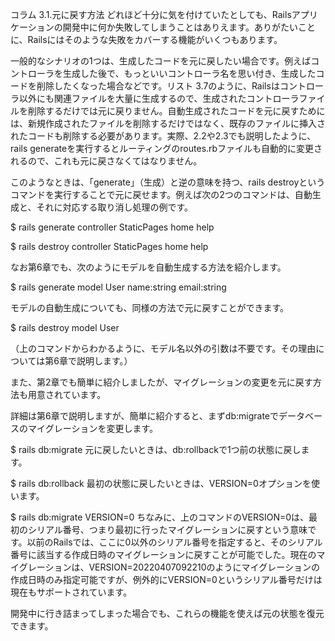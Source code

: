コラム 3.1.元に戻す方法
どれほど十分に気を付けていたとしても、Railsアプリケーションの開発中に何か失敗してしまうことはありえます。ありがたいことに、Railsにはそのような失敗をカバーする機能がいくつもあります。

一般的なシナリオの1つは、生成したコードを元に戻したい場合です。例えばコントローラを生成した後で、もっといいコントローラ名を思い付き、生成したコードを削除したくなった場合などです。リスト 3.7のように、Railsはコントローラ以外にも関連ファイルを大量に生成するので、生成されたコントローラファイルを削除するだけでは元に戻りません。自動生成されたコードを元に戻すためには、新規作成されたファイルを削除するだけではなく、既存のファイルに挿入されたコードも削除する必要があります。実際、2.2や2.3でも説明したように、rails generateを実行するとルーティングのroutes.rbファイルも自動的に変更されるので、これも元に戻さなくてはなりません。

このようなときは、「generate」（生成）と逆の意味を持つ、rails destroyというコマンドを実行することで元に戻せます。例えば次の2つのコマンドは、自動生成と、それに対応する取り消し処理の例です。

  $ rails generate controller StaticPages home help
  
  $ rails destroy  controller StaticPages home help
  
なお第6章でも、次のようにモデルを自動生成する方法を紹介します。

  $ rails generate model User name:string email:string

モデルの自動生成についても、同様の方法で元に戻すことができます。

  $ rails destroy model User

（上のコマンドからわかるように、モデル名以外の引数は不要です。その理由については第6章で説明します。）

また、第2章でも簡単に紹介しましたが、マイグレーションの変更を元に戻す方法も用意されています。

詳細は第6章で説明しますが、簡単に紹介すると、まずdb:migrateでデータベースのマイグレーションを変更します。

  $ rails db:migrate
元に戻したいときは、db:rollbackで1つ前の状態に戻します。

  $ rails db:rollback
最初の状態に戻したいときは、VERSION=0オプションを使います。

  $ rails db:migrate VERSION=0
ちなみに、上のコマンドのVERSION=0は、最初のシリアル番号、つまり最初に行ったマイグレーションに戻すという意味です。以前のRailsでは、ここに0以外のシリアル番号を指定すると、そのシリアル番号に該当する作成日時のマイグレーションに戻すことが可能でした。現在のマイグレーションは、VERSION=20220407092210のようにマイグレーションの作成日時のみ指定可能ですが、例外的にVERSION=0というシリアル番号だけは現在もサポートされています。

開発中に行き詰まってしまった場合でも、これらの機能を使えば元の状態を復元できます。
